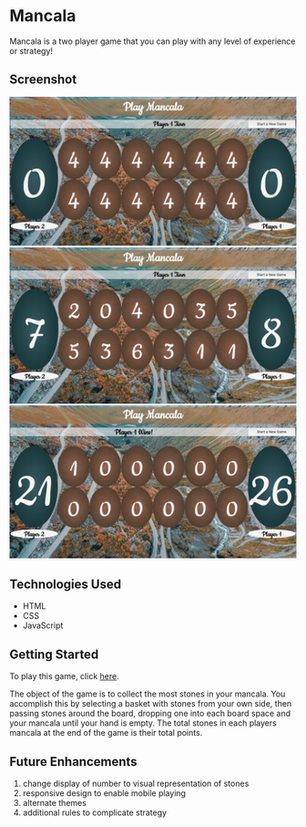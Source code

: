 # Mancala

Mancala is a two player game that you can play with any level of experience or strategy! 

## Screenshot

![Mancala Game Screenshot of game start](/images/init.png)
![Mancala Game Screenshot of game in play](/images/play.png)
![Manacala Game Screenshot of player 1 win](/images/win.png)

## Technologies Used

* HTML
* CSS
* JavaScript

## Getting Started

To play this game, click [here](https://aprilkrg.github.io/mancala-browser-game/).

The object of the game is to collect the most stones in your mancala. You accomplish this by selecting a basket with stones from your own side, then passing stones around the board, dropping one into each board space and your mancala until your hand is empty.
The total stones in each players mancala at the end of the game is their total points. 


## Future Enhancements 

1. change display of number to visual representation of stones
2. responsive design to enable mobile playing
3. alternate themes 
4. additional rules to complicate strategy    


